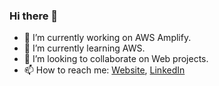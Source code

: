 ### Hi there 👋

- 🔭 I’m currently working on AWS Amplify.
- 🌱 I’m currently learning AWS.
- 👯 I’m looking to collaborate on Web projects.
- 📫 How to reach me: [Website](https://nirajkamdar.tech/), [LinkedIn](https://www.linkedin.com/in/niraj-kamdar-5ab13a1a9/)
